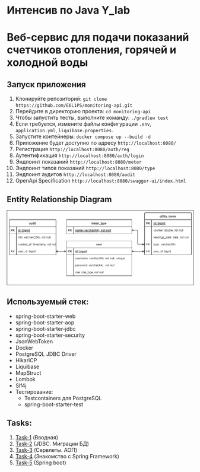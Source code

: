 # Интенсив по Java Y_lab

# Веб-сервис для подачи показаний счетчиков отопления, горячей и холодной воды

## Запуск приложения

1. Клонируйте репозиторий: `git clone https://github.com/E6L1PS/monitoring-api.git`
2. Перейдите в директорию проекта: `cd monitoring-api`
3. Чтобы запустить тесты, выполните команду: `./gradlew test`
4. Если требуется, измените файлы конфигурации `.env`, `application.yml`, `liquibase.properties`.
5. Запустите контейнеры: `docker compose up --build -d`
6. Приложение будет доступно по адресу `http://localhost:8080/`
7. Регистрация `http://localhost:8080/auth/reg`
8. Аутентификация `http://localhost:8080/auth/login`
9. Эндпоинт показаний `http://localhost:8080/meter`
10. Эндпоинт типов показаний `http://localhost:8080/type`
11. Эндпоинт аудитов `http://localhost:8080/audit`
12. OpenApi Specification `http://localhost:8080/swagger-ui/index.html`

## Entity Relationship Diagram

![ERD](src/main/resources/MonitoringERD.png)

## Используемый стек:

- spring-boot-starter-web
- spring-boot-starter-aop
- spring-boot-starter-jdbc
- spring-boot-starter-security
- JsonWebToken
- Docker
- PostgreSQL JDBC Driver
- HikariCP
- Liquibase
- MapStruct
- Lombok
- Slf4j
- Тестирование:
    - Testcontainers для PostgreSQL
    - spring-boot-starter-test

## Tasks:

1. [Task-1](https://github.com/E6L1PS/monitoring-api/tree/task-1) (Вводная)
2. [Task-2](https://github.com/E6L1PS/monitoring-api/tree/task-2) (JDBC. Миграции БД)
3. [Task-3](https://github.com/E6L1PS/monitoring-api/tree/task-3) (Сервлеты. АОП)
4. [Task-4](https://github.com/E6L1PS/monitoring-api/tree/task-4) (Знакомство с Spring Framework)
5. [Task-5](https://github.com/E6L1PS/monitoring-api/pull/5) (Spring boot)